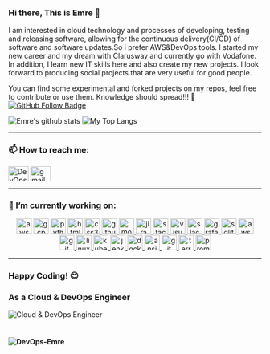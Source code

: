 ### Hi there, This is Emre 👋

I am interested in cloud technology and processes of developing, testing and releasing software, allowing for the continuous delivery(CI/CD) of software and software updates.So i prefer AWS&DevOps tools. I started my new career and my dream with Clarusway and currently go with Vodafone. In addition, I learn new IT skills here and also create my new projects. I look forward to producing social projects that are very useful for good people.

You can find some experimental and forked projects on my repos, feel free to contribute or use them. Knowledge should spread!!! 💪
[![GitHub Follow Badge](https://img.shields.io/github/followers/DevOps-Emre?label=follow&style=social)](https://github.com/DevOps-Emre)

<p float="center">
  <img  src="https://github-readme-stats.vercel.app/api?username=DevOps-Emre&show_icons=true&count_private=true&hide=contribs,issues" alt="Emre's github stats" />
  <img  src="https://github-readme-stats.vercel.app/api/top-langs/?username=DevOps-Emre&layout=compact&hide=html,css" alt="My Top Langs" />
</p>
<hr>

### 📫 How to reach me:
<p align="left">
<a href="https://www.linkedin.com/in/emre-yalcin-devops/" target="blank"><img align="center" src="https://cdn.jsdelivr.net/npm/simple-icons@3.0.1/icons/linkedin.svg" alt="DevOps-Emre" height="30" width="40" /></a>
<a href="mailto:devops.emreyalcin@gmail.com" target="blank"><img align="center" src="https://cdn.jsdelivr.net/npm/simple-icons@3.0.1/icons/gmail.svg" alt="gmail" height="30" width="40" /></a> 
</p>
<hr>

### 🔭 I’m currently working on:
<p align="center">
<!--✨--><a href="https://aws.amazon.com/?nc1=h_ls" target="_blank"> <img src="https://encrypted-tbn0.gstatic.com/images?q=tbn:ANd9GcQG9Hlf7VpgFfi9Zu1D0EOIV4arJSpTPLijbQ&usqp=CAU" alt="aws" width="30" height="30"/></a> <!--✨--><a href="https://cloud.google.com/" target="_blank"> <img src="https://avatars.githubusercontent.com/u/2810941?s=200&v=4" alt="gcp" width="30" height="30"/></a> <!--✨--><a href="https://www.python.org/" target="_blank"> <img src="https://www.vectorlogo.zone/logos/python/python-icon.svg" alt="python" width="30" height="30"/></a> <!--✨--><a href="https://www.w3schools.com/html/" target="_blank"> <img src="https://iconape.com/wp-content/files/er/371108/svg/371108.svg" alt="html5" width="30" height="30"/></a> <!--✨--><a href="https://www.w3schools.com/css/" target="_blank"> <img src="https://iconape.com/wp-content/files/dj/370768/png/370768.png" alt="css3" width="30" height="30"/> </a> <!--✨--><a href="https://github.com/E2450-Ozan" target="_blank"> <img src="https://iconape.com/wp-content/files/na/64772/png/github-octocat.png" alt="github" width="30" height="30"/> </a> <!--✨--><a href="https://www.mongodb.com/" target="_blank"> <img src="https://www.vectorlogo.zone/logos/mongodb/mongodb-icon.svg" alt="mongodb" width="30" height="30"/> </a> <!--✨--><a href="https://www.atlassian.com/software/jira" target="_blank"> <img src="https://iconape.com/wp-content/files/ew/71098/svg/jira-3.svg" alt="jira" width="30" height="30"/> </a> <!--✨--><a href="https://stackoverflow.com/" target="_blank"> <img src="https://www.vectorlogo.zone/logos/stackoverflow/stackoverflow-icon.svg" alt="stackoverflow" width="30" height="30"/> </a> <!--✨--><a href="https://code.visualstudio.com/" target="_blank"> <img src="https://cdn.worldvectorlogo.com/logos/visual-studio-code-1.svg" alt="visualstudio" width="30" height="30"/> </a> <!--✨--><a href="https://slack.com/intl/en-no/" target="_blank"> <img src="https://cdn.worldvectorlogo.com/logos/slack-new-logo.svg" alt="slack" width="30" height="30"/> </a> <!--✨--><a href="https://grafana.com/" target="_blank"> <img src="https://iconape.com/wp-content/files/rz/181411/svg/grafana-seeklogo.com.svg" alt="grafana" width="30" height="30"/> </a> <!--✨--><a href="https://www.sqlite.org/index.html" target="_blank"> <img src="https://cdn.worldvectorlogo.com/logos/sqlite.svg" alt="sqlite" height="30"/> </a> <!--✨--><a href="https://aws.amazon.com/tr/?nc2=h_lg" target="_blank"> <img src="https://miro.medium.com/max/640/1*1S-Iwvkh_TRNuMHjDgavBw.png" alt="aws" height="30"/> </a> <!--✨--><a href="https://git-scm.com/" target="_blank"> <img src="https://www.vectorlogo.zone/logos/git-scm/git-scm-icon.svg" alt="git" width="30" height="30"/> </a> <!--✨--><a href="https://www.linux.org/" target="_blank"> <img src="https://iconape.com/wp-content/files/le/76167/png/linux-tux-2.png" alt="linux" width="30" height="30"/> </a> <!--✨--><a href="https://kubernetes.io/" target="_blank"> <img src="https://kubernetes.io/images/favicon.png" alt="kubernetes" width="30" height="30"/> </a> <!--✨--><a href="https://www.jenkins.io/" target="_blank"> <img src="https://upload.wikimedia.org/wikipedia/commons/thumb/e/e9/Jenkins_logo.svg/1200px-Jenkins_logo.svg.png" alt="jenkins" width="30" height="30"/> </a>  <!--✨--><a href="https://www.docker.com/" target="_blank"> <img src="https://www.vectorlogo.zone/logos/docker/docker-tile.svg" alt="docker" width="30" height="30"/> </a> <!--✨--><a href="https://www.ansible.com/" target="_blank"> <img src="https://upload.wikimedia.org/wikipedia/commons/thumb/2/24/Ansible_logo.svg/1200px-Ansible_logo.svg.png" alt="ansible" width="30" height="30"/> </a> <!--✨--><a href="https://git-scm.com/" target="_blank"> <img src="https://www.vectorlogo.zone/logos/git-scm/git-scm-icon.svg" alt="git" width="30" height="30"/> </a> <!--✨--><a href="https://www.terraform.io/" target="_blank"> <img src="https://www.scalefactory.com/blog/2021/04/30/hashicorp-terraform-release-key-rotation/Terraform.png" alt="terraform" width="30" height="30"/> </a><!--✨--><a href="https://prometheus.io/" target="_blank"> <img src="https://cdn.iconscout.com/icon/free/png-256/prometheus-282488.png" alt="prometheus" width="30" height="30"/> </a>
</p>
<hr>

### Happy Coding! 😊
### As a Cloud & DevOps Engineer
![Cloud & DevOps Engineer](https://simplecoding.dev/assets/devops.gif)
<br><br>
#### <p align="left"> <img src="https://komarev.com/ghpvc/?username=DevOps-Emre" alt="DevOps-Emre" /> 
<!--
**DevOps-Emre/DevOps-Emre** is a ✨ _special_ ✨ repository because its `README.md` (this file) appears on your GitHub profile.

Here are some ideas to get you started:

- 🔭 I’m currently working on Kubernetes
- 🌱 I’m currently learning Rancher
- 👯 I’m looking to collaborate on Jenkins & Github Actions
- 🤔 I’m looking for help with Ansible
- 💬 Ask me about anything
- 📫 How to reach me: devops.emreyalcin@gmail.com
- 😄 Pronouns: dejavu
- ⚡ Fun fact: AWS
-->
